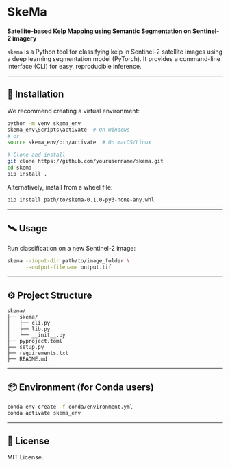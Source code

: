 # SkeMa

**Satellite-based Kelp Mapping using Semantic Segmentation on Sentinel-2 imagery**

`skema` is a Python tool for classifying kelp in Sentinel-2 satellite images using a deep learning segmentation model (PyTorch). It provides a command-line interface (CLI) for easy, reproducible inference.

---

## 🚀 Installation

We recommend creating a virtual environment:

```bash
python -m venv skema_env
skema_env\Scripts\activate  # On Windows
# or
source skema_env/bin/activate  # On macOS/Linux

# Clone and install
git clone https://github.com/yourusername/skema.git
cd skema
pip install .
```

Alternatively, install from a wheel file:

```bash
pip install path/to/skema-0.1.0-py3-none-any.whl
```

---

## 🛰️ Usage

Run classification on a new Sentinel-2 image:

```bash
skema --input-dir path/to/image_folder \
      --output-filename output.tif
```

---

## ⚙️ Project Structure

```text
skema/
├── skema/
│   ├── cli.py
│   ├── lib.py
│   └── __init__.py
├── pyproject.toml
├── setup.py
├── requirements.txt
├── README.md
```

---

## 📦 Environment (for Conda users)

```bash
conda env create -f conda/environment.yml
conda activate skema_env
```

---

## 📜 License

MIT License.
